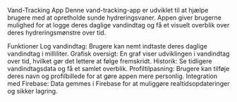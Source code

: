 Vand-Tracking App
Denne vand-tracking-app er udviklet til at hjælpe brugere med at opretholde sunde hydreringsvaner. Appen giver brugerne mulighed for at logge deres daglige vandindtag og få et visuelt overblik over deres hydreringsmønstre over tid.

Funktioner
Log vandindtag: Brugere kan nemt indtaste deres daglige vandindtag i milliliter.
Grafisk oversigt: En graf viser udviklingen i vandindtag over tid, hvilket gør det lettere at følge fremskridt.
Historik: Se tidligere vandindtagsdata og få et samlet overblik.
Profiltilpasning: Brugere kan tilføje deres navn og profilbillede for at gøre appen mere personlig.
Integration med Firebase: Data gemmes i Firebase for at muliggøre realtidsopdateringer og sikker lagring.
